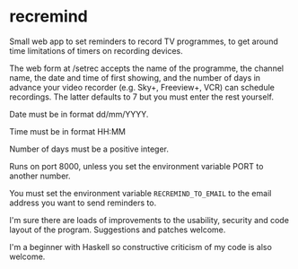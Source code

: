 recremind
=========

Small web app to set reminders to record TV programmes, to get around time limitations of timers on recording devices.

The web form at /setrec accepts the name of the programme, the channel name,
the date and time of first showing, and the number of days in advance your
video recorder (e.g. Sky+, Freeview+, VCR) can schedule recordings.  The latter defaults to 7 but you must enter the rest yourself.

Date must be in format dd/mm/YYYY.

Time must be in format HH:MM

Number of days must be a positive integer.

Runs on port 8000, unless you set the environment variable PORT to another number.

You must set the environment variable `RECREMIND_TO_EMAIL` to the email
address you want to send reminders to.

I'm sure there are loads of improvements to the usability, security and
code layout of the program.  Suggestions and patches welcome.

I'm a beginner with Haskell so constructive criticism of my code is also
welcome.
